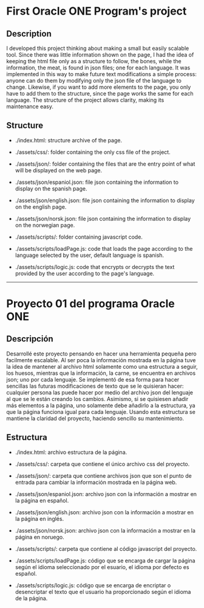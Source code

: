 # First Oracle ONE Program's project

## Description

I developed this project thinking about making a small but easily scalable tool.
Since there was little information shown on the page, I had the idea of keeping the html file only as a structure to follow, the bones, while the information, the meat, is found in json files; one for each language.
It was implemented in this way to make future text modifications a simple process: anyone can do them by modifying only the json file of the language to change.
Likewise, if you want to add more elements to the page, you only have to add them to the structure, since the page works the same for each language.
The structure of the project allows clarity, making its maintenance easy.

## Structure

- ./index.html: structure archive of the page.

- ./assets/css/: folder containing the only css file of the project.

- ./assets/json/: folder containing the files that are the entry point of what will be displayed on the web page.

- ./assets/json/espaniol.json: file json containing the information to display on the spanish page.

- ./assets/json/english.json: file json containing the information to display on the english page.

- ./assets/json/norsk.json: file json containing the information to display on the norwegian page.

- ./assets/scripts/: folder containing javascript code.

- ./assets/scripts/loadPage.js: code that loads the page according to the language selected by the user, default language is spanish. 

- ./assets/scripts/logic.js: code that encrypts or decrypts the text provided by the user according to the page's language.

* * *

# Proyecto 01 del programa Oracle ONE

## Descripción

Desarrollé este proyecto pensando en hacer una herramienta pequeña pero facilmente escalable.
Al ser poca la información mostrada en la página tuve la idea de mantener al archivo html solamente como una estructura a seguir, los huesos, mientras que la información, la carne, se encuentra en archivos json; uno por cada lenguaje.
Se implementó de esa forma para hacer sencillas las futuras modificaciones de texto que se le quisieran hacer: cualquier persona las puede hacer por medio del archivo json del lenguaje al que se le están creando los cambios.
Asimismo, si se quisiesen añadir más elementos a la página, uno solamente debe añadirlo a la estructura, ya que la página funciona igual para cada lenguaje.
Usando esta estructura se mantiene la claridad del proyecto, haciendo sencillo su mantenimiento.

## Estructura

- ./index.html: archivo estructura de la página.

- ./assets/css/: carpeta que contiene el único archivo css del proyecto.

- ./assets/json/: carpeta que contiene archivos json que son el punto de entrada para cambiar la información mostrada en la página web.

- ./assets/json/espaniol.json: archivo json con la información a mostrar en la página en español.

- ./assets/json/english.json: archivo json con la información a mostrar en la página en inglés.

- ./assets/json/norsk.json: archivo json con la información a mostrar en la página en noruego.

- ./assets/scripts/: carpeta que contiene al código javascript del proyecto.

- ./assets/scripts/loadPage.js: código que se encarga de cargar la página según el idioma seleccionado por el esuario, el idioma por defecto es español.

- ./assets/scripts/logic.js: código que se encarga de encriptar o desencriptar el texto que el usuario ha proporcionado según el idioma de la página.
